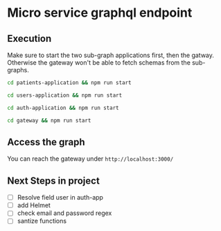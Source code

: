 # Micro service graphql endpoint

## Execution

Make sure to start the two sub-graph applications first, then the gatway. Otherwise the gateway won't be able to fetch schemas from the sub-graphs.

```sh
cd patients-application && npm run start
```

```sh
cd users-application && npm run start
```

```sh
cd auth-application && npm run start
```

```sh
cd gateway && npm run start
```

## Access the graph
You can reach the gateway under `http://localhost:3000/`

## Next Steps in project
- [ ] Resolve field user in auth-app
- [ ] add Helmet
- [ ] check email and password regex
- [ ] santize functions
